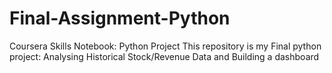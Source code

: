 # Final-Assignment-Python
Coursera Skills Notebook: Python Project
This repository is my Final python project: Analysing Historical Stock/Revenue Data and Building a dashboard
